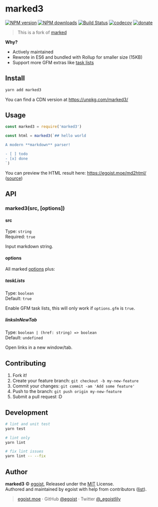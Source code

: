 # marked3

[![NPM version](https://img.shields.io/npm/v/marked3.svg?style=flat)](https://npmjs.com/package/marked3) [![NPM downloads](https://img.shields.io/npm/dm/marked3.svg?style=flat)](https://npmjs.com/package/marked3) [![Build Status](https://img.shields.io/circleci/project/egoist/marked3/master.svg?style=flat)](https://circleci.com/gh/egoist/marked3) [![codecov](https://codecov.io/gh/egoist/marked3/branch/master/graph/badge.svg)](https://codecov.io/gh/egoist/marked3)
 [![donate](https://img.shields.io/badge/$-donate-ff69b4.svg?maxAge=2592000&style=flat)](https://github.com/egoist/donate)

> This is a fork of [marked](https://github.com/chjj/marked)

**Why?**

- Actively maintained
- Rewrote in ES6 and bundled with Rollup for smaller size (15KB)
- Support more GFM extras like [task lists](https://github.com/blog/1375-task-lists-in-gfm-issues-pulls-comments)

## Install

```bash
yarn add marked3
```

You can find a CDN version at https://unpkg.com/marked3/

## Usage

```js
const marked3 = require('marked3')

const html = marked3(`## hello world

A modern **markdown** parser!

- [ ] todo
- [x] done
`)
```

You can preview the HTML result here: https://egoist.moe/md2html/ ([source](https://github.com/egoist/md2html))

## API

### marked3(src, [options])

#### src

Type: `string`<br>
Required: `true`

Input markdown string.

#### options

All marked [options](https://github.com/chjj/marked#options-1) plus:

##### taskLists

Type: `boolean`<br>
Default: `true`

Enable GFM task lists, this will only work if `options.gfm` is `true`.

##### linksInNewTab

Type: `boolean | (href: string) => boolean`<br>
Default: `undefined`

Open links in a new window/tab.

## Contributing

1. Fork it!
2. Create your feature branch: `git checkout -b my-new-feature`
3. Commit your changes: `git commit -am 'Add some feature'`
4. Push to the branch: `git push origin my-new-feature`
5. Submit a pull request :D


## Development

```bash
# lint and unit test
yarn test

# lint only
yarn lint

# fix lint issues
yarn lint -- --fix
```

## Author

**marked3** © [egoist](https://github.com/egoist), Released under the [MIT](./LICENSE) License.<br>
Authored and maintained by egoist with help from contributors ([list](https://github.com/egoist/marked3/contributors)).

> [egoist.moe](https://egoist.moe) · GitHub [@egoist](https://github.com/egoist) · Twitter [@_egoistlily](https://twitter.com/_egoistlily)
